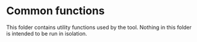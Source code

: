 # Common functions
This folder contains utility functions used by the tool. Nothing in this folder is intended to be run in isolation.